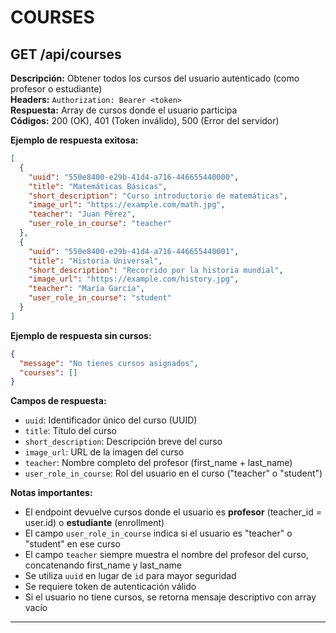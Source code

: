# COURSES

## GET /api/courses

**Descripción:** Obtener todos los cursos del usuario autenticado (como profesor o estudiante)  
**Headers:** `Authorization: Bearer <token>`  
**Respuesta:** Array de cursos donde el usuario participa  
**Códigos:** 200 (OK), 401 (Token inválido), 500 (Error del servidor)

**Ejemplo de respuesta exitosa:**

```json
[
  {
    "uuid": "550e8400-e29b-41d4-a716-446655440000",
    "title": "Matemáticas Básicas",
    "short_description": "Curso introductorio de matemáticas",
    "image_url": "https://example.com/math.jpg",
    "teacher": "Juan Pérez",
    "user_role_in_course": "teacher"
  },
  {
    "uuid": "550e8400-e29b-41d4-a716-446655440001",
    "title": "Historia Universal",
    "short_description": "Recorrido por la historia mundial",
    "image_url": "https://example.com/history.jpg",
    "teacher": "María García",
    "user_role_in_course": "student"
  }
]
```

**Ejemplo de respuesta sin cursos:**

```json
{
  "message": "No tienes cursos asignados",
  "courses": []
}
```

**Campos de respuesta:**

- `uuid`: Identificador único del curso (UUID)
- `title`: Título del curso
- `short_description`: Descripción breve del curso
- `image_url`: URL de la imagen del curso
- `teacher`: Nombre completo del profesor (first_name + last_name)
- `user_role_in_course`: Rol del usuario en el curso ("teacher" o "student")

**Notas importantes:**

- El endpoint devuelve cursos donde el usuario es **profesor** (teacher_id = user.id) o **estudiante** (enrollment)
- El campo `user_role_in_course` indica si el usuario es "teacher" o "student" en ese curso
- El campo `teacher` siempre muestra el nombre del profesor del curso, concatenando first_name y last_name
- Se utiliza `uuid` en lugar de `id` para mayor seguridad
- Se requiere token de autenticación válido
- Si el usuario no tiene cursos, se retorna mensaje descriptivo con array vacío

---
